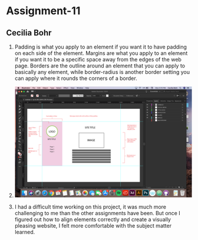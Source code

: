 # Assignment-11
## Cecilia Bohr

1. Padding is what you apply to an element if you want it to have padding on each side
of the element. Margins are what you apply to an element if you want it to be a specific
space away from the edges of the web page. Borders are the outline around an element
that you can apply to basically any element, while border-radius is another border
setting you can apply where it rounds the corners of a border.

2. ![Screenshot of website plan](./images/website-sketch.png)

3. I had a difficult time working on this project, it was much more challenging to me
than the other assignments have been. But once I figured out how to align elements
correctly and create a visually pleasing website, I felt more comfortable with the
subject matter learned. 
